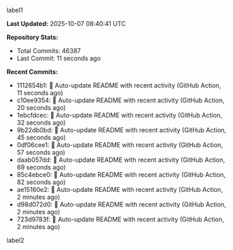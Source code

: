 
label1 
<!-- ACTIVITY_START -->
**Last Updated:** 2025-10-07 08:40:41 UTC

**Repository Stats:**
- Total Commits: 46387
- Last Commit: 11 seconds ago

**Recent Commits:**
- 1112654b1: 🤖 Auto-update README with recent activity (GitHub Action, 11 seconds ago)
- c10ee9354: 🤖 Auto-update README with recent activity (GitHub Action, 20 seconds ago)
- 1ebcfdcec: 🤖 Auto-update README with recent activity (GitHub Action, 32 seconds ago)
- 9b22db0bd: 🤖 Auto-update README with recent activity (GitHub Action, 45 seconds ago)
- 0df06cee1: 🤖 Auto-update README with recent activity (GitHub Action, 57 seconds ago)
- daab057dd: 🤖 Auto-update README with recent activity (GitHub Action, 69 seconds ago)
- 85c4ebce0: 🤖 Auto-update README with recent activity (GitHub Action, 82 seconds ago)
- ae15160e2: 🤖 Auto-update README with recent activity (GitHub Action, 2 minutes ago)
- d98d072d0: 🤖 Auto-update README with recent activity (GitHub Action, 2 minutes ago)
- 723d9783f: 🤖 Auto-update README with recent activity (GitHub Action, 2 minutes ago)
<!-- ACTIVITY_END -->

label2

